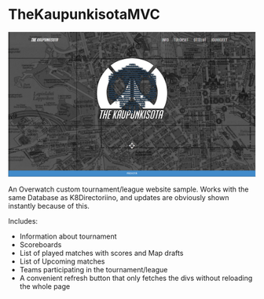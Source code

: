 # TheKaupunkisotaMVC

![alt text](https://github.com/kitsun8/TheKaupunkisotaMVC/blob/master/screenshots/header.PNG)


An Overwatch custom tournament/league website sample. Works with the same Database as K8Directoriino, and updates are obviously shown instantly because of this.

Includes:
- Information about tournament
- Scoreboards
- List of played matches with scores and Map drafts
- List of Upcoming matches
- Teams participating in the tournament/league
- A convenient refresh button that only fetches the divs without reloading the whole page
